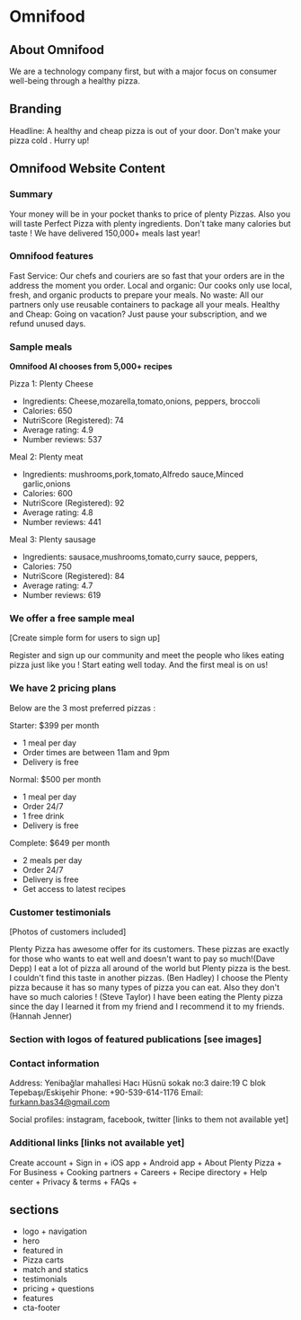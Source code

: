 # Omnifood

## About Omnifood

We are a technology company first, but with a major focus on consumer well-being through a healthy pizza.

## Branding

Headline: A healthy and cheap pizza is out of your door. Don't make your pizza cold . Hurry up!

## Omnifood Website Content

### Summary

Your money will be in your pocket thanks to price of plenty Pizzas. Also you will taste Perfect Pizza with plenty ingredients. Don't take many calories but taste ! We have delivered 150,000+ meals last year!

### Omnifood features

Fast Service: Our chefs and couriers are so fast that your orders are in the address the moment you order.
Local and organic: Our cooks only use local, fresh, and organic products to prepare your meals.
No waste: All our partners only use reusable containers to package all your meals.
Healthy and Cheap: Going on vacation? Just pause your subscription, and we refund unused days.

### Sample meals

**Omnifood AI chooses from 5,000+ recipes**

Pizza 1: Plenty Cheese

- Ingredients: Cheese,mozarella,tomato,onions, peppers, broccoli
- Calories: 650
- NutriScore (Registered): 74
- Average rating: 4.9
- Number reviews: 537

Meal 2: Plenty meat

- Ingredients: mushrooms,pork,tomato,Alfredo sauce,Minced garlic,onions
- Calories: 600
- NutriScore (Registered): 92
- Average rating: 4.8
- Number reviews: 441

Meal 3: Plenty sausage

- Ingredients: sausace,mushrooms,tomato,curry sauce, peppers,
- Calories: 750
- NutriScore (Registered): 84
- Average rating: 4.7
- Number reviews: 619

### We offer a free sample meal

[Create simple form for users to sign up]

Register and sign up our community and meet the people who likes eating pizza just like you !
Start eating well today. And the first meal is on us!

### We have 2 pricing plans

Below are the 3 most preferred pizzas :

Starter: $399 per month

- 1 meal per day
- Order times are between 11am and 9pm
- Delivery is free

Normal: $500 per month

- 1 meal per day
- Order 24/7
- 1 free drink
- Delivery is free

Complete: $649 per month

- 2 meals per day
- Order 24/7
- Delivery is free
- Get access to latest recipes

### Customer testimonials

[Photos of customers included]

Plenty Pizza has awesome offer for its customers. These pizzas are exactly for those who wants to eat well and doesn't want to pay so much!(Dave Depp)
I eat a lot of pizza all around of the world but Plenty pizza is the best. I couldn't find this taste in another pizzas. (Ben Hadley)
I choose the Plenty pizza because it has so many types of pizza you can eat. Also they don't have so much calories ! (Steve Taylor)
I have been eating the Plenty pizza since the day I learned it from my friend and I recommend it to my friends. (Hannah Jenner)

### Section with logos of featured publications [see images]

### Contact information

Address: Yenibağlar mahallesi Hacı Hüsnü sokak no:3 daire:19 C blok Tepebaşı/Eskişehir
Phone: +90-539-614-1176
Email: furkann.bas34@gmail.com

Social profiles: instagram, facebook, twitter [links to them not available yet]

### Additional links [links not available yet]

Create account +
Sign in +
iOS app +
Android app +
About Plenty Pizza +
For Business +
Cooking partners +
Careers +
Recipe directory +
Help center +
Privacy & terms +
FAQs +

## sections

- logo + navigation
- hero
- featured in
- Pizza carts
- match and statics
- testimonials
- pricing + questions
- features
- cta-footer
